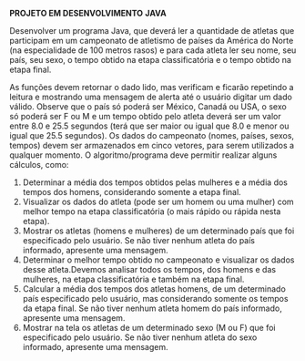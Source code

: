 **PROJETO EM DESENVOLVIMENTO**
**JAVA**

Desenvolver um programa Java, que deverá ler a quantidade de atletas que participam em um campeonato de atletismo de países da América do Norte (na especialidade de 100 metros rasos) e para cada atleta ler seu nome, 
seu país, seu sexo, o tempo obtido na etapa classificatória e o tempo obtido na etapa final.

As funções devem retornar o dado lido, mas verificam e ficarão repetindo a leitura e mostrando uma mensagem de alerta até o usuário digitar um dado válido. 
Observe que o país só poderá ser México, Canadá ou USA, o sexo só poderá ser F ou M e um tempo obtido pelo atleta deverá ser um valor entre 8.0 e 25.5 segundos (terá que ser maior ou igual que 8.0 e menor ou igual que 25.5 segundos). Os dados do campeonato (nomes, países, sexos, tempos) devem ser armazenados em cinco vetores, para serem utilizados a qualquer momento. 
O algoritmo/programa deve permitir realizar alguns cálculos, como: 

1) Determinar a média dos tempos obtidos pelas mulheres e a média dos tempos dos homens, considerando somente a etapa final.  
2) Visualizar os dados do atleta (pode ser um homem ou uma mulher) com melhor tempo na etapa classificatória (o mais rápido ou rápida nesta etapa). 
3) Mostrar os atletas (homens e mulheres) de um determinado país que foi especificado pelo usuário. Se não tiver nenhum atleta do país informado, apresente uma mensagem. 
4) Determinar o melhor tempo obtido no campeonato e visualizar os dados desse atleta.Devemos analisar todos os tempos, dos homens e das mulheres, na etapa classificatória e também na etapa final. 
5) Calcular a média dos tempos dos atletas homens, de um determinado país especificado pelo usuário, mas considerando somente os tempos da etapa final. Se não tiver nenhum atleta homem do país informado, apresente uma mensagem. 
6) Mostrar na tela os atletas de um determinado sexo (M ou F) que foi especificado pelo usuário. Se não tiver nenhum atleta do sexo informado, apresente uma mensagem. 
